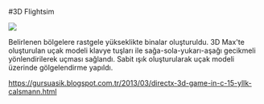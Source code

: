 #3D Flightsim

<img border="0" src="https://4.bp.blogspot.com/-WUlEUPMwr04/UVIfLbx4NUI/AAAAAAAAAHs/h5xPmhTu6RM/s320/G%25C3%25BCrsu+A%25C5%259F%25C4%25B1k+3D+Flightsim.jpg">

Belirlenen bölgelere rastgele yükseklikte binalar oluşturuldu. 3D Max'te oluşturulan uçak modeli klavye tuşları ile sağa-sola-yukarı-aşağı gecikmeli yönlendirilerek uçması sağlandı. Sabit ışık oluşturularak uçak modeli üzerinde gölgelendirme yapıldı.

https://gursuasik.blogspot.com.tr/2013/03/directx-3d-game-in-c-15-yllk-calsmann.html
